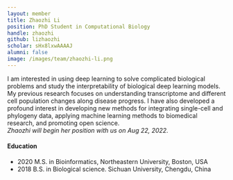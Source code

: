 ```yaml
---
layout: member
title: Zhaozhi Li
position: PhD Student in Computational Biology
handle: zhaozhi
github: lizhaozhi
scholar: sHx8lxwAAAAJ
alumni: false
image: /images/team/zhaozhi-li.png
---
```


I am interested in using deep learning to solve complicated biological problems and study the interpretability of biological deep learning models.  My previous research focuses on understanding transcriptome and different cell population changes along disease progress. I have also developed a profound interest in developing new methods for integrating single-cell and phylogeny data, applying machine learning methods to biomedical research, and promoting open science. \
*Zhaozhi will begin her position with us on Aug 22, 2022.* 


#### Education 
* 2020 M.S. in Bioinformatics, Northeastern University, Boston, USA
* 2018 B.S. in Biological science. Sichuan University, Chengdu, China
